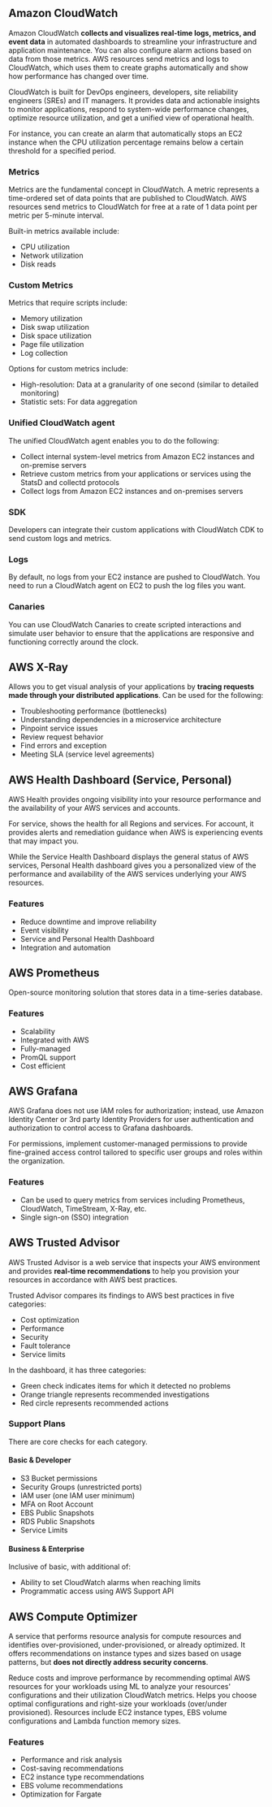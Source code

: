 ## Amazon CloudWatch

Amazon CloudWatch **collects and visualizes real-time logs, metrics, and event data** in automated dashboards to streamline your infrastructure and application maintenance. You can also configure alarm actions based on data from those metrics. AWS resources send metrics and logs to CloudWatch, which uses them to create graphs automatically and show how performance has changed over time.

CloudWatch is built for DevOps engineers, developers, site reliability engineers (SREs) and IT managers. It provides data and actionable insights to monitor applications, respond to system-wide performance changes, optimize resource utilization, and get a unified view of operational health.

For instance, you can create an alarm that automatically stops an EC2 instance when the CPU utilization percentage remains below a certain threshold for a specified period.

### Metrics

Metrics are the fundamental concept in CloudWatch. A metric represents a time-ordered set of data points that are published to CloudWatch. AWS resources send metrics to CloudWatch for free at a rate of 1 data point per metric per 5-minute interval.

Built-in metrics available include:

- CPU utilization
- Network utilization
- Disk reads

### Custom Metrics

Metrics that require scripts include:

- Memory utilization
- Disk swap utilization
- Disk space utilization
- Page file utilization
- Log collection

Options for custom metrics include:

- High-resolution: Data at a granularity of one second (similar to detailed monitoring)
- Statistic sets: For data aggregation

### Unified CloudWatch agent

The unified CloudWatch agent enables you to do the following:

- Collect internal system-level metrics from Amazon EC2 instances and on-premise servers
- Retrieve custom metrics from your applications or services using the StatsD and collectd protocols
- Collect logs from Amazon EC2 instances and on-premises servers

### SDK

Developers can integrate their custom applications with CloudWatch CDK to send custom logs and metrics.

### Logs

By default, no logs from your EC2 instance are pushed to CloudWatch. You need to run a CloudWatch agent on EC2 to push the log files you want.

### Canaries

You can use CloudWatch Canaries to create scripted interactions and simulate user behavior to ensure that the applications are responsive and functioning correctly around the clock.

## AWS X-Ray

Allows you to get visual analysis of your applications by **tracing requests made through your distributed applications**. Can be used for the following:

- Troubleshooting performance (bottlenecks)
- Understanding dependencies in a microservice architecture
- Pinpoint service issues
- Review request behavior
- Find errors and exception
- Meeting SLA (service level agreements)

## AWS Health Dashboard (Service, Personal)

AWS Health provides ongoing visibility into your resource performance and the availability of your AWS services and accounts.

For service, shows the health for all Regions and services. For account, it provides alerts and remediation guidance when AWS is experiencing events that may impact you.

While the Service Health Dashboard displays the general status of AWS services, Personal Health dashboard gives you a personalized view of the performance and availability of the AWS services underlying your AWS resources.

### Features

- Reduce downtime and improve reliability
- Event visibility
- Service and Personal Health Dashboard
- Integration and automation

## AWS Prometheus

Open-source monitoring solution that stores data in a time-series database.

### Features

- Scalability
- Integrated with AWS
- Fully-managed
- PromQL support
- Cost efficient

## AWS Grafana

AWS Grafana does not use IAM roles for authorization; instead, use Amazon Identity Center or 3rd party Identity Providers for user authentication and authorization to control access to Grafana dashboards.

For permissions, implement customer-managed permissions to provide fine-grained access control tailored to specific user groups and roles within the organization.

### Features

- Can be used to query metrics from services including Prometheus, CloudWatch, TimeStream, X-Ray, etc.
- Single sign-on (SSO) integration

## AWS Trusted Advisor

AWS Trusted Advisor is a web service that inspects your AWS environment and provides **real-time recommendations** to help you provision your resources in accordance with AWS best practices.

Trusted Advisor compares its findings to AWS best practices in five categories:

- Cost optimization
- Performance
- Security
- Fault tolerance
- Service limits

In the dashboard, it has three categories:

- Green check indicates items for which it detected no problems
- Orange triangle represents recommended investigations
- Red circle represents recommended actions

### Support Plans

There are core checks for each category.

#### Basic & Developer

- S3 Bucket permissions
- Security Groups (unrestricted ports)
- IAM user (one IAM user minimum)
- MFA on Root Account
- EBS Public Snapshots
- RDS Public Snapshots
- Service Limits

#### Business & Enterprise

Inclusive of basic, with additional of:

- Ability to set CloudWatch alarms when reaching limits
- Programmatic access using AWS Support API

## AWS Compute Optimizer

A service that performs resource analysis for compute resources and identifies over-provisioned, under-provisioned, or already optimized. It offers recommendations on instance types and sizes based on usage patterns, but **does not directly address security concerns**.

Reduce costs and improve performance by recommending optimal AWS resources for your workloads using ML to analyze your resources' configurations and their utilization CloudWatch metrics. Helps you choose optimal configurations and right-size your workloads (over/under provisioned). Resources include EC2 instance types, EBS volume configurations and Lambda function memory sizes.

### Features

- Performance and risk analysis
- Cost-saving recommendations
- EC2 instance type recommendations
- EBS volume recommendations
- Optimization for Fargate
